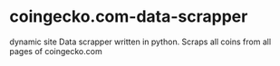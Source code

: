 # coingecko.com-data-scrapper
dynamic site Data scrapper written in python. Scraps all coins from all pages of coingecko.com
